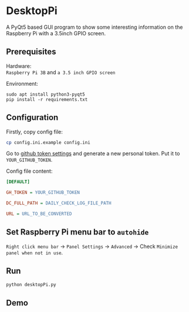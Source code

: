 DesktopPi
========
A PyQt5 based GUI program to show some interesting information on the Raspberry Pi with a 3.5inch GPIO screen.

## Prerequisites
Hardware:  
`Raspberry Pi 3B` and `a 3.5 inch GPIO screen`

Environment:
```
sudo apt install python3-pyqt5
pip install -r requirements.txt
```

## Configuration
Firstly, copy config file:
```sh
cp config.ini.example config.ini
```

Go to [github token settings](https://github.com/settings/tokens) and generate a new personal token. Put it to  `YOUR_GITHUB_TOKEN`.

Config file content:
```ini
[DEFAULT]

GH_TOKEN = YOUR_GITHUB_TOKEN

DC_FULL_PATH = DAILY_CHECK_LOG_FILE_PATH

URL = URL_TO_BE_CONVERTED
```

## Set Raspberry Pi menu bar to `autohide`
`Right click menu bar` -> `Panel Settings` -> `Advanced` -> Check `Minimize panel when not in use`.

## Run
```sh
python desktopPi.py
```

## Demo

